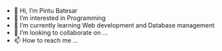 - 👋 Hi, I’m Pintu Batesar
- 👀 I’m interested in Programming
- 🌱 I’m currently learning Web development and Database management 
- 💞️ I’m looking to collaborate on ...
- 📫 How to reach me ...

<!---
pintubatesar/pintubatesar is a ✨ special ✨ repository because its `README.md` (this file) appears on your GitHub profile.
You can click the Preview link to take a look at your changes.
--->

